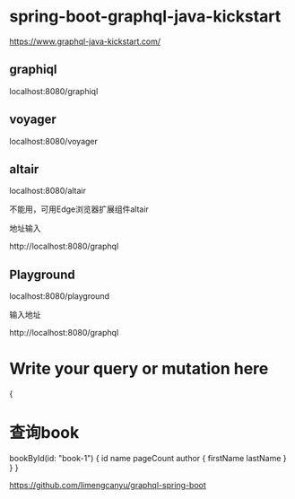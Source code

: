 # spring-boot-graphql-java-kickstart

https://www.graphql-java-kickstart.com/

## graphiql

localhost:8080/graphiql

## voyager

localhost:8080/voyager

## altair

localhost:8080/altair

不能用，可用Edge浏览器扩展组件altair

地址输入

http://localhost:8080/graphql

## Playground

localhost:8080/playground

输入地址 

http://localhost:8080/graphql

# Write your query or mutation here
{
  # 查询book
  bookById(id: "book-1") {
    id
    name
    pageCount
    author {
      firstName
      lastName
    }
  }
}

https://github.com/limengcanyu/graphql-spring-boot


